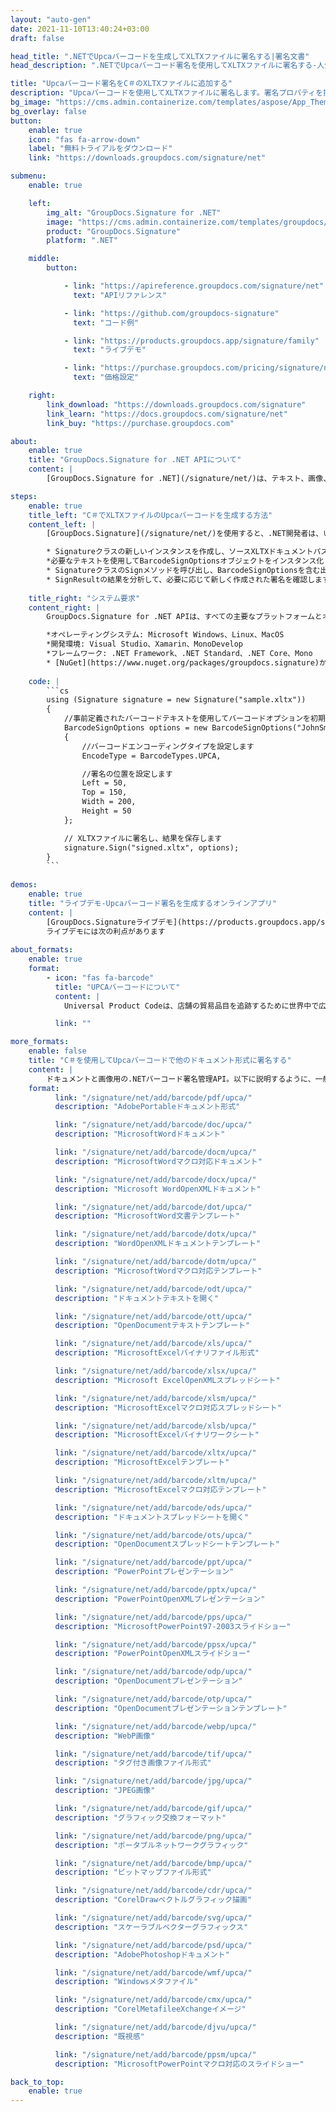 ```yaml
---
layout: "auto-gen"
date: 2021-11-10T13:40:24+03:00
draft: false

head_title: ".NETでUpcaバーコードを生成してXLTXファイルに署名する|署名文書"
head_description: ".NETでUpcaバーコード署名を使用してXLTXファイルに署名する-人気のあるビジネスドキュメントや画像ファイル形式にバーコードを追加します."

title: "Upcaバーコード署名をC＃のXLTXファイルに追加する"
description: "Upcaバーコードを使用してXLTXファイルに署名します。署名プロパティを操作し、ニーズに合ったドキュメント内で高度な署名オプションを設定します."
bg_image: "https://cms.admin.containerize.com/templates/aspose/App_Themes/V3/images/bg/header1.png"
bg_overlay: false
button:
    enable: true
    icon: "fas fa-arrow-down"
    label: "無料トライアルをダウンロード"
    link: "https://downloads.groupdocs.com/signature/net"

submenu:
    enable: true

    left:
        img_alt: "GroupDocs.Signature for .NET"
        image: "https://cms.admin.containerize.com/templates/groupdocs/images/product-logos/90x90-noborder/groupdocs-signature-net.png"
        product: "GroupDocs.Signature"
        platform: ".NET"

    middle:
        button:

            - link: "https://apireference.groupdocs.com/signature/net"
              text: "APIリファレンス"

            - link: "https://github.com/groupdocs-signature"
              text: "コード例"

            - link: "https://products.groupdocs.app/signature/family"
              text: "ライブデモ"

            - link: "https://purchase.groupdocs.com/pricing/signature/net"
              text: "価格設定"

    right:
        link_download: "https://downloads.groupdocs.com/signature"
        link_learn: "https://docs.groupdocs.com/signature/net"
        link_buy: "https://purchase.groupdocs.com"

about:
    enable: true
    title: "GroupDocs.Signature for .NET APIについて"
    content: |
        [GroupDocs.Signature for .NET](/signature/net/)は、テキスト、画像、バーコード、スタンプ、フォームフィールド、QRコード、メタデータなどのさまざまな署名タイプを使用してデジタルドキュメントに電子署名するネイティブ.NETAPIです。ユーザーは、PDF、Microsoft Word、Excelワークシート、PowerPointプレゼンテーション、Adobe Photoshop、メタファイル、および画像ファイル形式内のデジタル署名を追加、編集、検証、削除、および検索でき、必要に応じて署名プロパティをカスタマイズするための追加サポートがあります。

steps:
    enable: true
    title_left: "C＃でXLTXファイルのUpcaバーコードを生成する方法"
    content_left: |
        [GroupDocs.Signature](/signature/net/)を使用すると、.NET開発者は、いくつかの簡単な手順を実行することで、アプリケーション内のXLTXファイルにUpcaバーコードを簡単に追加できます。

        * Signatureクラスの新しいインスタンスを作成し、ソースXLTXドキュメントパスをコンストラクターパラメーターとして渡します。
        *必要なテキストを使用してBarcodeSignOptionsオブジェクトをインスタンス化し、EncodeTypeプロパティをUPCAに設定します。
        * SignatureクラスのSignメソッドを呼び出し、BarcodeSignOptionsを含む出力XLTXファイル名を渡します。
        * SignResultの結果を分析して、必要に応じて新しく作成された署名を確認します。
        
    title_right: "システム要求"
    content_right: |
        GroupDocs.Signature for .NET APIは、すべての主要なプラットフォームとオペレーティングシステムでサポートされています。以下のコードを実行する前に、システムに次の前提条件がインストールされていることを確認してください。

        *オペレーティングシステム: Microsoft Windows、Linux、MacOS
        *開発環境: Visual Studio、Xamarin、MonoDevelop
        *フレームワーク: .NET Framework、.NET Standard、.NET Core、Mono
        * [NuGet](https://www.nuget.org/packages/groupdocs.signature)からGroupDocs.Signaturefor.NETの最新バージョンをダウンロードします
        
    code: |
        ```cs
        using (Signature signature = new Signature("sample.xltx"))
        {
            //事前定義されたバーコードテキストを使用してバーコードオプションを初期化します
            BarcodeSignOptions options = new BarcodeSignOptions("JohnSmith")
            {
                //バーコードエンコーディングタイプを設定します
                EncodeType = BarcodeTypes.UPCA,

                //署名の位置を設定します
                Left = 50,
                Top = 150,
                Width = 200,
                Height = 50
            };

            // XLTXファイルに署名し、結果を保存します 
            signature.Sign("signed.xltx", options);
        }
        ```
        
demos:
    enable: true
    title: "ライブデモ-Upcaバーコード署名を生成するオンラインアプリ"
    content: |
        [GroupDocs.Signatureライブデモ](https://products.groupdocs.app/signature/family)サイトにアクセスして、UpcaバーコードをXLTXファイルに今すぐ追加してください。  
        ライブデモには次の利点があります
        
about_formats:
    enable: true
    format:
        - icon: "fas fa-barcode"
          title: "UPCAバーコードについて"
          content: |
            Universal Product Codeは、店舗の貿易品目を追跡するために世界中で広く使用されているバーコード記号です。

          link: ""

more_formats:
    enable: false
    title: "C＃を使用してUpcaバーコードで他のドキュメント形式に署名する"
    content: |
        ドキュメントと画像用の.NETバーコード署名管理API。以下に説明するように、一般的なファイル形式のいくつかにバーコード署名を追加します。
    format: 
          link: "/signature/net/add/barcode/pdf/upca/"
          description: "AdobePortableドキュメント形式"

          link: "/signature/net/add/barcode/doc/upca/"
          description: "MicrosoftWordドキュメント"

          link: "/signature/net/add/barcode/docm/upca/"
          description: "MicrosoftWordマクロ対応ドキュメント"

          link: "/signature/net/add/barcode/docx/upca/"
          description: "Microsoft WordOpenXMLドキュメント"

          link: "/signature/net/add/barcode/dot/upca/"
          description: "MicrosoftWord文書テンプレート"

          link: "/signature/net/add/barcode/dotx/upca/"
          description: "WordOpenXMLドキュメントテンプレート"

          link: "/signature/net/add/barcode/dotm/upca/"
          description: "MicrosoftWordマクロ対応テンプレート"       

          link: "/signature/net/add/barcode/odt/upca/"
          description: "ドキュメントテキストを開く"

          link: "/signature/net/add/barcode/ott/upca/"
          description: "OpenDocumentテキストテンプレート"

          link: "/signature/net/add/barcode/xls/upca/"
          description: "MicrosoftExcelバイナリファイル形式"

          link: "/signature/net/add/barcode/xlsx/upca/"
          description: "Microsoft ExcelOpenXMLスプレッドシート"

          link: "/signature/net/add/barcode/xlsm/upca/"
          description: "MicrosoftExcelマクロ対応スプレッドシート"

          link: "/signature/net/add/barcode/xlsb/upca/"
          description: "MicrosoftExcelバイナリワークシート"

          link: "/signature/net/add/barcode/xltx/upca/"
          description: "MicrosoftExcelテンプレート"

          link: "/signature/net/add/barcode/xltm/upca/"
          description: "MicrosoftExcelマクロ対応テンプレート"

          link: "/signature/net/add/barcode/ods/upca/"
          description: "ドキュメントスプレッドシートを開く"

          link: "/signature/net/add/barcode/ots/upca/"
          description: "OpenDocumentスプレッドシートテンプレート"

          link: "/signature/net/add/barcode/ppt/upca/"
          description: "PowerPointプレゼンテーション"

          link: "/signature/net/add/barcode/pptx/upca/"
          description: "PowerPointOpenXMLプレゼンテーション"

          link: "/signature/net/add/barcode/pps/upca/"
          description: "MicrosoftPowerPoint97-2003スライドショー"

          link: "/signature/net/add/barcode/ppsx/upca/"
          description: "PowerPointOpenXMLスライドショー"                              

          link: "/signature/net/add/barcode/odp/upca/"
          description: "OpenDocumentプレゼンテーション"

          link: "/signature/net/add/barcode/otp/upca/"
          description: "OpenDocumentプレゼンテーションテンプレート"

          link: "/signature/net/add/barcode/webp/upca/"
          description: "WebP画像"

          link: "/signature/net/add/barcode/tif/upca/"
          description: "タグ付き画像ファイル形式"

          link: "/signature/net/add/barcode/jpg/upca/"
          description: "JPEG画像"

          link: "/signature/net/add/barcode/gif/upca/"
          description: "グラフィック交換フォーマット"

          link: "/signature/net/add/barcode/png/upca/"
          description: "ポータブルネットワークグラフィック"

          link: "/signature/net/add/barcode/bmp/upca/"
          description: "ビットマップファイル形式"

          link: "/signature/net/add/barcode/cdr/upca/"
          description: "CorelDrawベクトルグラフィック描画"

          link: "/signature/net/add/barcode/svg/upca/"
          description: "スケーラブルベクターグラフィックス"

          link: "/signature/net/add/barcode/psd/upca/"
          description: "AdobePhotoshopドキュメント"

          link: "/signature/net/add/barcode/wmf/upca/"
          description: "Windowsメタファイル"        

          link: "/signature/net/add/barcode/cmx/upca/"
          description: "CorelMetafileeXchangeイメージ"

          link: "/signature/net/add/barcode/djvu/upca/"
          description: "既視感"

          link: "/signature/net/add/barcode/ppsm/upca/"
          description: "MicrosoftPowerPointマクロ対応のスライドショー"

back_to_top:
    enable: true
---
```

